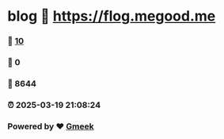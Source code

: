 # blog :link: https://flog.megood.me 
### :page_facing_up: [10](https://flog.megood.me/tag.html) 
### :speech_balloon: 0 
### :hibiscus: 8644 
### :alarm_clock: 2025-03-19 21:08:24 
### Powered by :heart: [Gmeek](https://github.com/Meekdai/Gmeek)
